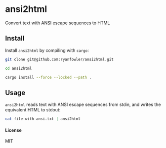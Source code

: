# ansi2html

Convert text with ANSI escape sequences to HTML

## Install

Install `ansi2html` by compiling with `cargo`:

```sh
git clone git@github.com:ryanfowler/ansi2html.git

cd ansi2html

cargo install --force --locked --path .
```

## Usage

`ansi2html` reads text with ANSI escape sequences from stdin, and writes the
equivalent HTML to stdout:

```sh
cat file-with-ansi.txt | ansi2html
```

#### License

MIT

